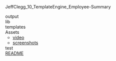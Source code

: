 <div>JeffClegg_10_TemplateEngine_Employee-Summary<ul style="list-style-type:none;padding:0"><li>output<ul></ul></li><li>lib<ul></ul></li><li>templates<ul></ul></li><li>Assets<ul><li><a href="video">video</a></li><li><a href="screenshots">screenshots</a></li></ul></li><li>test<ul></ul></li><li><a href="README">README</a></li></ul></div>